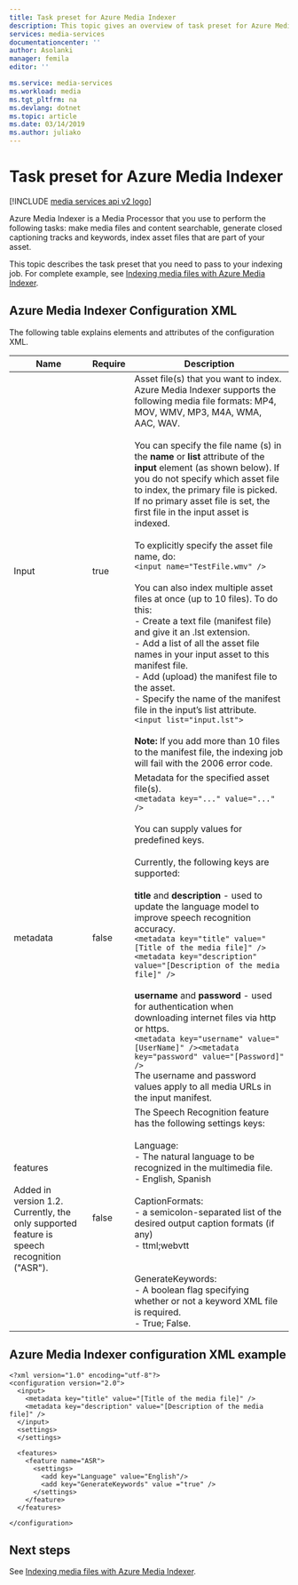 ```yaml
---
title: Task preset for Azure Media Indexer
description: This topic gives an overview of task preset for Azure Media Services Media Indexer.
services: media-services
documentationcenter: ''
author: Asolanki
manager: femila
editor: ''

ms.service: media-services
ms.workload: media
ms.tgt_pltfrm: na
ms.devlang: dotnet
ms.topic: article
ms.date: 03/14/2019
ms.author: juliako
---
```

# Task preset for Azure Media Indexer

[!INCLUDE [media services api v2 logo](./includes/v2-hr.md)]

Azure Media Indexer is a Media Processor that you use to perform the following tasks: make media files and content searchable, generate closed captioning tracks and keywords, index asset files that are part of your asset.

This topic describes the task preset that you need to pass to your indexing job. For complete example, see [Indexing media files with Azure Media Indexer](media-services-index-content.md).

## Azure Media Indexer Configuration XML

The following table explains elements and attributes of the configuration XML.

|Name|Require|Description|
|---|---|---|
|Input|true|Asset file(s) that you want to index.<br/>Azure Media Indexer supports the following media file formats: MP4, MOV, WMV, MP3, M4A, WMA, AAC, WAV. <br/><br/>You can specify the file name (s) in the **name** or **list** attribute of the **input** element (as shown below). If you do not specify which asset file to index, the primary file is picked. If no primary asset file is set, the first file in the input asset is indexed.<br/><br/>To explicitly specify the asset file name, do:<br/>```<input name="TestFile.wmv" />```<br/><br/>You can also index multiple asset files at once (up to 10 files). To do this:<br/>- Create a text file (manifest file) and give it an .lst extension.<br/>- Add a list of all the asset file names in your input asset to this manifest file.<br/>- Add (upload) the manifest file to the asset.<br/>- Specify the name of the manifest file in the input’s list attribute.<br/>```<input list="input.lst">```<br/><br/>**Note:** If you add more than 10 files to the manifest file, the indexing job will fail with the 2006 error code.|
|metadata|false|Metadata for the specified asset file(s).<br/>```<metadata key="..." value="..." />```<br/><br/>You can supply values for predefined keys. <br/><br/>Currently, the following keys are supported:<br/><br/>**title** and **description** - used to update the language model to improve speech recognition accuracy.<br/>```<metadata key="title" value="[Title of the media file]" /><metadata key="description" value="[Description of the media file]" />```<br/><br/>**username** and **password** - used for authentication when downloading internet files via http or https.<br/>```<metadata key="username" value="[UserName]" /><metadata key="password" value="[Password]" />```<br/>The username and password values apply to all media URLs in the input manifest.|
|features<br/><br/>Added in version 1.2. Currently, the only supported feature is speech recognition ("ASR").|false|The Speech Recognition feature has the following settings keys:<br/><br/>Language:<br/>- The natural language to be recognized in the multimedia file.<br/>- English, Spanish<br/><br/>CaptionFormats:<br/>- a semicolon-separated list of the desired output caption formats (if any)<br/>- ttml;webvtt<br/><br/><br/>GenerateKeywords:<br/>- A boolean flag specifying whether or not a keyword XML file is required.<br/>- True; False.|

## Azure Media Indexer configuration XML example

```	
<?xml version="1.0" encoding="utf-8"?>  
<configuration version="2.0">  
  <input>  
    <metadata key="title" value="[Title of the media file]" />  
    <metadata key="description" value="[Description of the media file]" />  
  </input>  
  <settings>  
  </settings>  
  
  <features>  
    <feature name="ASR">    
      <settings>  
        <add key="Language" value="English"/>  
        <add key="GenerateKeywords" value ="true" />  
      </settings>  
    </feature>  
  </features>  
  
</configuration>  
```
  
## Next steps

See [Indexing media files with Azure Media Indexer](media-services-index-content.md).

